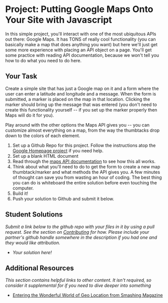 # Project: Putting Google Maps Onto Your Site with Javascript

In this simple project, you'll interact with one of the most ubiquitous APIs out there: Google Maps.  It has TONS of really cool functionality (you can basically make a map that does anything you want) but here we'll just get some more experience with placing an API object on a page.  You'll get some practice with reading API documentation, because we won't tell you how to do what you need to do here.

## Your Task

Create a simple site that has just a Google map on it and a form where the user can enter a latitude and longitude and a message.  When the form is submitted, a marker is placed on the map in that location.  Clicking the marker should bring up the message that was entered (you don't need to create this functionality yourself -- if you set up the marker properly then Maps will do it for you).

Play around with the other options the Maps API gives you -- you can customize almost everything on a map, from the way the thumbtacks drop down to the colors of each element.

1. Set up a Github Repo for this project.  Follow the instructions atop the [Google Homepage project](/web-development-101/html-css) if you need help.
1. Set up a blank HTML document
2. Read through the [maps API documentation](https://developers.google.com/maps/documentation/javascript/tutorial) to see how this all works.
1. Think about what you'll need to do to get the form to create a new map thumbtack/marker and what methods the API gives you. A few minutes of thought can save you from wasting an hour of coding.  The best thing you can do is whiteboard the entire solution before even touching the computer.
2. Build it!
3. Push your solution to Github and submit it below.

## Student Solutions

*Submit a link below to the github repo with your files in it by using a pull request.  See the section on [Contributing](http://github.com/TheOdinProject/curriculum/blob/master/contributing.md) for how.  Please include your partner's github handle somewhere in the description if you had one and they would like attribution.*

* *Your solution here!*


## Additional Resources

*This section contains helpful links to other content. It isn't required, so consider it supplemental for if you need to dive deeper into something*

* [Entering the Wonderful World of Geo Location from Smashing Magazine](http://coding.smashingmagazine.com/2010/03/08/entering-the-wonderful-world-of-geo-location/)
